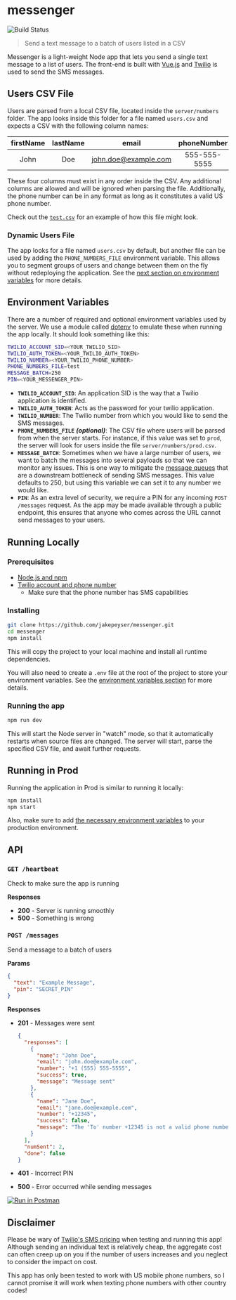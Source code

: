 # messenger

![Build Status](https://travis-ci.org/jakepeyser/messenger.png)

> Send a text message to a batch of users listed in a CSV

Messenger is a light-weight Node app that lets you send a single text message to a list of users. The front-end is built with [Vue.js](https://vuejs.org/) and [Twilio](https://www.twilio.com/) is used to send the SMS messages.

## Users CSV File

Users are parsed from a local CSV file, located inside the `server/numbers` folder. The app looks inside this folder for a file named `users.csv` and expects a CSV with the following column names:

| firstName | lastName |         email        |  phoneNumber |
|:---------:|:--------:|:--------------------:|:------------:|
| John      | Doe      | john.doe@example.com | 555-555-5555 |

These four columns must exist in any order inside the CSV. Any additional columns are allowed and will be ignored when parsing the file. Additionally, the phone number can be in any format as long as it constitutes a valid US phone number.

Check out the [`test.csv`](./server/numbers/test.csv) for an example of how this file might look.

### Dynamic Users File

The app looks for a file named `users.csv` by default, but another file can be used by adding the `PHONE_NUMBERS_FILE` environment variable. This allows you to segment groups of users and change between them on the fly without redeploying the application. See the [next section on environment variables](#environment-variables) for more details.

## Environment Variables

There are a number of required and optional environment variables used by the server. We use a module called [dotenv](https://www.npmjs.com/package/dotenv) to emulate these when running the app locally. It should look something like this:

```sh
TWILIO_ACCOUNT_SID=<YOUR_TWILIO_SID>
TWILIO_AUTH_TOKEN=<YOUR_TWILIO_AUTH_TOKEN>
TWILIO_NUMBER=<YOUR_TWILIO_PHONE_NUMBER>
PHONE_NUMBERS_FILE=test
MESSAGE_BATCH=250
PIN=<YOUR_MESSENGER_PIN>
```

- **`TWILIO_ACCOUNT_SID`**: An application SID is the way that a Twilio application is identified. 
- **`TWILIO_AUTH_TOKEN`**: Acts as the password for your twilio application.
- **`TWILIO_NUMBER`**: The Twilio number from which you would like to send the SMS messages.
- **`PHONE_NUMBERS_FILE`** ***(optional)***: The CSV file where users will be parsed from when the server starts. For instance, if this value was set to `prod`, the server will look for users inside the file `server/numbers/prod.csv`.
- **`MESSAGE_BATCH`**: Sometimes when we have a large number of users, we want to batch the messages into several payloads so that we can monitor any issues. This is one way to mitigate the [message queues](https://support.twilio.com/hc/en-us/articles/115002943027-Understanding-Twilio-Rate-Limits-and-Message-Queues) that are a downstream bottleneck of sending SMS messages. This value defaults to 250, but using this variable we can set it to any number we would like.
- **`PIN`**: As an extra level of security, we require a PIN for any incoming `POST /messages` request. As the app may be made available through a public endpoint, this ensures that anyone who comes across the URL cannot send messages to your users.

## Running Locally

### Prerequisites
- [Node.js and npm](https://nodejs.org/en/)
- [Twilio account and phone number](https://www.twilio.com/phone-numbers)
  - Make sure that the phone number has SMS capabilities

### Installing

```sh
git clone https://github.com/jakepeyser/messenger.git
cd messenger
npm install
```

This will copy the project to your local machine and install all runtime dependencies.

You will also need to create a `.env` file at the root of the project to store your environment variables. See the [environment variables section](#environment-variables) for more details.

### Running the app

```sh
npm run dev
```

This will start the Node server in "watch" mode, so that it automatically restarts when source files are changed. The server will start, parse the specified CSV file, and await further requests.

## Running in Prod

Running the application in Prod is similar to running it locally:

```sh
npm install
npm start
```

Also, make sure to add [the necessary environment variables](#environment-variables) to your production environment.

## API

### `GET /heartbeat`

Check to make sure the app is running

**Responses**

- **200** - Server is running smoothly
- **500** - Something is wrong

### `POST /messages`

Send a message to a batch of users

**Params**

```json
{
  "text": "Example Message",
  "pin": "SECRET_PIN"
}
```

**Responses**

- **201** - Messages were sent

	```json
	{
	  "responses": [
	    {
	      "name": "John Doe",
	      "email": "john.doe@example.com",
	      "number": "+1 (555) 555-5555",
	      "success": true,
	      "message": "Message sent"
	    },
	    {
	      "name": "Jane Doe",
	      "email": "jane.doe@example.com",
	      "number": "+12345",
	      "success": false,
	      "message": "The 'To' number +12345 is not a valid phone number."
	    }
	  ],
	  "numSent": 2,
	  "done": false
	}
	```

- **401** - Incorrect PIN
- **500** - Error occurred while sending messages

[![Run in Postman](https://run.pstmn.io/button.svg)](https://app.getpostman.com/run-collection/b5d93f6df5268e8a483b#?env%5BMessenger%5D=W3siZW5hYmxlZCI6dHJ1ZSwia2V5IjoiaG9zdCIsInZhbHVlIjoibG9jYWxob3N0OjgwODAiLCJ0eXBlIjoidGV4dCJ9LHsiZW5hYmxlZCI6dHJ1ZSwia2V5IjoibWVzc2VuZ2VyLWhvc3QiLCJ2YWx1ZSI6InRleHQtbWVzc2VuZ2VyLmhlcm9rdWFwcC5jb20iLCJ0eXBlIjoidGV4dCJ9XQ==)

## Disclaimer

Please be wary of [Twilio's SMS pricing](https://www.twilio.com/sms/pricing) when testing and running this app! Although sending an individual text is relatively cheap, the aggregate cost can often creep up on you if the number of users increases and you neglect to consider the impact on cost.

This app has only been tested to work with US mobile phone numbers, so I cannot promise it will work when texting phone numbers with other country codes!
